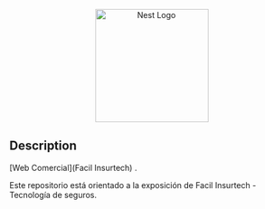 <p align="center">
  <a href="https://globalprimex.mx/" target="blank"><img src="https://globalprimex.mx/wp-content/uploads/2022/07/GlobalPrimex-Logonegro-188x93-1.png" width="200" alt="Nest Logo" /></a>
</p>


## Description

[Web Comercial](Facil Insurtech) .

Este repositorio está orientado a la exposición de Facil Insurtech - Tecnología de seguros.
